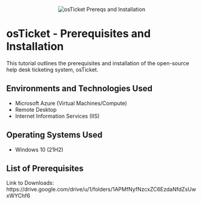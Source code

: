 <p align="center">
<img src="https://i.imgur.com/Clzj7Xs.png" alt="osTicket Prereqs and Installation"/>
</p>

<h1>osTicket - Prerequisites and Installation</h1>
This tutorial outlines the prerequisites and installation of the open-source help desk ticketing system, osTicket.<br />


<h2>Environments and Technologies Used</h2>

- Microsoft Azure (Virtual Machines/Compute)
- Remote Desktop
- Internet Information Services (IIS)

<h2>Operating Systems Used </h2>

- Windows 10</b> (21H2)

<h2>List of Prerequisites</h2>
Link to Downloads: https://drive.google.com/drive/u/1/folders/1APMfNyfNzcxZC6EzdaNfdZsUwxWYChf6


